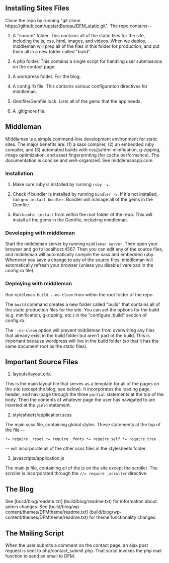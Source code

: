 ## Installing Sites Files

Clone the repo by running "git clone https://github.com/upstartBureau/DFM_static.git".  The repo contains--

1.  A "source" folder.  This contains all of the static files for the site, including the js, css, html, images, and videos.  When we deploy, middleman will prep all of the files in this folder for production, and put them all in a new folder called "build".

2.  A php folder.  This contains a single script for handling user submissions on the contact page.

3.  A wordpress folder.  For the blog.

4.  A config.rb file.  This contains various configuration directives for middleman.

5.  Gemfile/Gemfile.lock.  Lists all of the gems that the app needs.

6.  A .gitignore file.

## Middleman

Middleman is a simple command-line development environment for static sites.  The major benefits are: (1) a sass compiler, (2) an embedded ruby compiler, and (3) automated builds with css/js/html minification, g-zipping, image optimization, and asset fingerprinting (for cache performance).  The documentation is concise and well-organized.  See middlemanapp.com.

### Installation

1.  Make sure ruby is installed by running `ruby -v`. 

2.  Check if bundler is installed by running `bundler -v`.  If it's not installed, run `gem install bundler`.  Bundler will manage all of the gems in the Gemfile.

3.  Run `bundle install` from within the root folder of the repo.  This will install all the gems in the Gemfile, including middleman. 

### Developing with middleman

Start the middleman server by running `middleman server`.  Then open your browser and go to localhost:4567.  Then you can edit any of the source files, and middleman will automatically compile the sass and embedded ruby.  Whenever you save a change to any of the source files, middleman will automatically refresh your browser (unless you disable livereload in the config.rb file).  

### Deploying with middleman

Run `middleman build --no-clean` from within the root folder of the repo.  

The `build` command creates a new folder called "build" that contains all of the static production files for the site.  You can set the options for the build (e.g. minification, g-zipping, etc.) in the "configure :build" section of config.rb.  

The `--no-clean` option will prevent middleman from overwriting any files that already exist in the build folder but aren't part of the build.  This is important because wordpress will live in the build folder (so that it has the same document root as the static files).  

## Important Source Files

1.  layouts/layout.erb.  

This is the main layout file that serves as a template for all of the pages on the site (except the blog, see below).  It incorporates the loading page, header, and nav-page through the three `partial` statements at the top of the body.  Then the contents of whatever page the user has navigated to are inserted at the `yield` statement.

2.  stylesheets/application.scss

The main scss file, containing global styles.  These statements at the top of the file --

 `*= require _reset
 *= require _fonts
 *= require_self
 *= require_tree .` 

 -- will incorporate all of the other scss files in the stylesheets folder.

 3.  javascripts/application.js

 The main js file, containing all of the js on the site except the scroller.  The scroller is incorporated through the `//= require _scroller` directive.

## The Blog

See [build/blog/readme.txt] (build/blog/readme.txt) for information about admin changes.
See [build/blog/wp-content/themes/DFMtheme/readme.txt] (build/blog/wp-content/themes/DFMtheme/readme.txt) for theme functionality changes.

## The Mailing Script

When the user submits a comment on the contact page, an ajax post request is sent to php/contact_submit.php.  That script invokes the php mail function to send an email to DFM.  



